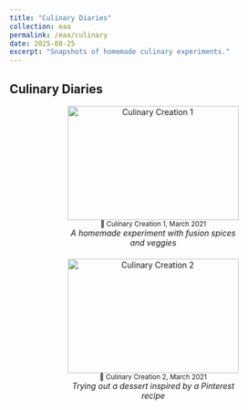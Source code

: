 ```yaml
---
title: "Culinary Diaries"
collection: eaa
permalink: /eaa/culinary
date: 2025-08-25
excerpt: "Snapshots of homemade culinary experiments."
---
```


## Culinary Diaries

<div style="display: flex; flex-wrap: wrap; gap: 20px; justify-content: center;">

  <div style="flex: 0 0 30%; text-align: center;">
    <img src="{{ '/images/eaa/2021-03-01-culinary1.jpeg' | relative_url }}" alt="Culinary Creation 1" width="300" height="200"><br>
    <small>🍱 Culinary Creation 1, March 2021</small><br>
    <em>A homemade experiment with fusion spices and veggies</em>
  </div>

  <div style="flex: 0 0 30%; text-align: center;">
    <img src="{{ '/images/eaa/2021-03-01_culinary2.jpeg' | relative_url }}" alt="Culinary Creation 2" width="300" height="200"><br>
    <small>🧁 Culinary Creation 2, March 2021</small><br>
    <em>Trying out a dessert inspired by a Pinterest recipe</em>
  </div>

</div>
